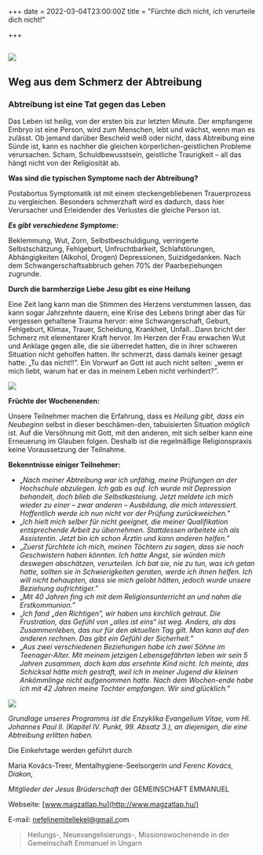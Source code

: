 +++
date = 2022-03-04T23:00:00Z
title = "Fürchte dich nicht, ich verurteile dich nicht!"

+++
## **![](/uploads/236119006_309811004265737_8324925701847262768_n.jpg)**

## **Weg aus dem Schmerz der Abtreibung**

### **Abtreibung ist eine Tat gegen das Leben**

Das Leben ist heilig, von der ersten bis zur letzten Minute. Der empfangene Embryo ist eine Person, wird zum Menschen, lebt und wächst, wenn man es zulässt. Ob jemand darüber Bescheid weiß oder nicht, dass Abtreibung eine Sünde ist, kann es nachher die gleichen körperlichen-geistlichen Probleme verursachen. Scham, Schuldbewusstsein, geistliche Traurigkeit – all das hängt nicht von der Religiosität ab.

**Was sind die typischen Symptome nach der Abtreibung?**

Postabortus Symptomatik ist mit einem steckengebliebenen Trauerprozess zu vergleichen. Besonders schmerzhaft wird es dadurch, dass hier Verursacher und Erleidender des Verlustes die gleiche Person ist.

**_Es gibt verschiedene Symptome:_**

Beklemmung, Wut, Zorn, Selbstbeschuldigung, verringerte Selbstschätzung, Fehlgeburt, Unfruchtbarkeit, Schlafstörungen, Abhängigkeiten (Alkohol, Drogen) Depressionen, Suizidgedanken. Nach dem Schwangerschaftsabbruch gehen 70% der Paarbeziehungen zugrunde.

**Durch die barmherzige Liebe Jesu gibt es eine Heilung**

Eine Zeit lang kann man die Stimmen des Herzens verstummen lassen, das kann sogar Jahrzehnte dauern, eine Krise des Lebens bringt aber das für vergessen gehaltene Trauma hervor: eine Schwangerschaft, Geburt, Fehlgeburt, Klimax, Trauer, Scheidung, Krankheit, Unfall…Dann bricht der Schmerz mit elementarer Kraft hervor. Im Herzen der Frau erwachen Wut und Anklage gegen alle, die sie überredet hatten, die in ihrer schweren Situation nicht geholfen hatten. Ihr schmerzt, dass damals keiner gesagt hatte: „Tu das nicht!!”. Ein Vorwurf an Gott ist auch nicht selten: „wenn er mich liebt, warum hat er das in meinem Leben nicht verhindert?”.

![](/uploads/2008julius-116.jpg)

**Früchte der Wochenenden:**

Unsere Teilnehmer machen die Erfahrung, dass es _Heilung gibt, dass ein Neubeginn_ selbst in dieser beschämen-den, tabuisierten Situation _möglich_ ist. Auf die Versöhnung mit Gott, mit den anderen, mit sich selber kann eine Erneuerung im Glauben folgen. Deshalb ist die regelmäßige Religionspraxis keine Voraussetzung der Teilnahme.

**Bekenntnisse einiger Teilnehmer:**

* „_Nach meiner Abtreibung war ich unfähig, meine Prüfungen an der Hochschule abzulegen. Ich gab es auf. Ich wurde mit Depression behandelt, doch blieb die Selbstkasteiung. Jetzt meldete ich mich wieder zu einer – zwar anderen – Ausbildung, die mich interessiert. Hoffentlich werde ich nun nicht vor der Prüfung zurückweichen.”_
* „_Ich hielt mich selber für nicht geeignet, die meiner Qualifikation entsprechende Arbeit zu übernehmen. Stattdessen arbeitete ich als Assistentin. Jetzt bin ich schon Ärztin und kann anderen helfen.”_
* „_Zuerst fürchtete ich mich, meinen Töchtern zu sagen, dass sie noch Geschwistern haben könnten. Ich hatte Angst, sie würden mich deswegen abschätzen, verurteilen. Ich bat sie, nie zu tun, was ich getan hatte, sollten sie in Schwierigkeiten geraten, werde ich ihnen helfen. Ich will nicht behaupten, dass sie mich gelobt hätten, jedoch wurde unsere Beziehung aufrichtiger.”_
* „_Mit 40 Jahren fing ich mit dem Religionsunterricht an und nahm die Erstkommunion.”_
* „_Ich fand „den Richtigen”, wir haben uns kirchlich getraut. Die Frustration, das Gefühl von „alles ist eins“ ist weg. Anders, als das Zusammenleben, das nur für den aktuellen Tag gilt. Man kann auf den anderen rechnen. Das gibt ein Gefühl der Sicherheit.”_
* „_Aus zwei verschiedenen Beziehungen habe ich zwei Söhne im Teenager-Alter. Mit meinem jetzigen Lebensgefährten leben wir sein 5 Jahren zusammen, doch kam das ersehnte Kind nicht. Ich meinte, das Schicksal hätte mich gestraft, weil ich in meiner Jugend die kleinen Ankömmlinge nicht aufgenommen hatte. Nach dem Wochen-ende habe ich mit 42 Jahren meine Tochter empfangen. Wir sind glücklich.”_

![](/uploads/125381237_3383106508403926_3021977328333782542_n.jpg)

_Grundlage unseres Programms ist die Enzyklika Evangelium Vitae, vom Hl. Johannes Paul II. (Kapitel IV. Punkt, 99. Absatz 3.), an diejenigen, die eine Abtreibung erlitten haben._

Die Einkehrtage werden geführt durch

Maria Kovács-Treer, Mentalhygiene-Seelsorgerin _und Ferenc Kovács, Diakon,_

_Mitglieder der Jesus Brüderschaft_ der GEMEINSCHAFT EMMANUEL

Webseite: [www.magzatlap.hu](http://www.magzatlap.hu/)

E-mail: [nefeljnemitellekel@gmail.c](mailto:nefeljnemitellekel@gmail.com)om

> Heilungs-, Neuevangelisierungs-, Missionswochenende in der Gemeinschaft Emmanuel in Ungarn